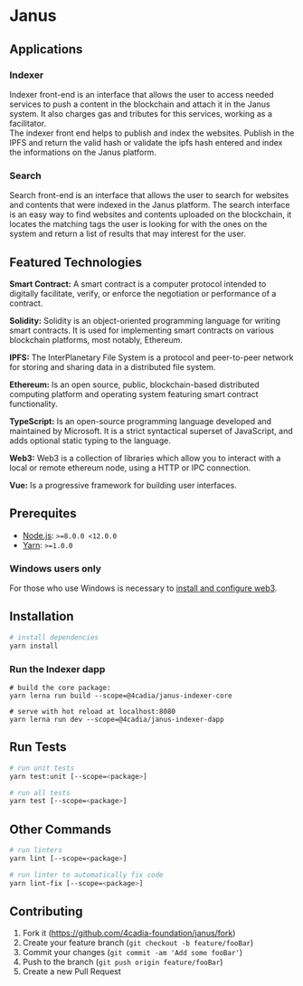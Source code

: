 # Janus

## Applications

### Indexer

Indexer front-end is an interface that allows the user to access needed services to push a content in the blockchain and attach it in the Janus system. It also charges gas and tributes for this services, working as a facilitator.  
The indexer front end helps to publish and index the websites. Publish in the IPFS and return the valid hash or validate the ipfs hash entered and index the informations on the Janus platform.

### Search

Search front-end is an interface that allows the user to search for websites and contents that were indexed in the Janus platform. The search interface is an easy way to find websites and contents uploaded on the blockchain, it locates the matching tags the user is looking for with the ones on the system and return a list of results that may interest for the user.

## Featured Technologies

**Smart Contract:** A smart contract is a computer protocol intended to digitally facilitate, verify, or enforce the negotiation or performance of a contract.

**Solidity:** Solidity is an object-oriented programming language for writing smart contracts. It is used for implementing smart contracts on various blockchain platforms, most notably, Ethereum.

**IPFS:** The InterPlanetary File System is a protocol and peer-to-peer network for storing and sharing data in a distributed file system. 

**Ethereum:** Is an open source, public, blockchain-based distributed computing platform and operating system featuring smart contract functionality. 

**TypeScript:** Is an open-source programming language developed and maintained by Microsoft. It is a strict syntactical superset of JavaScript, and adds optional static typing to the language.

**Web3:** Web3 is a collection of libraries which allow you to interact with a local or remote ethereum node, using a HTTP or IPC connection.

**Vue:** Is a progressive framework for building user interfaces.

## Prerequites

- [Node.js](https://nodejs.org/en/): `>=8.0.0 <12.0.0`
- [Yarn](https://yarnpkg.com/lang/en/): `>=1.0.0`

### Windows users only

For those who use Windows is necessary to [install and configure web3](https://medium.com/@jcbombardelli/configurando-web3-em-um-projeto-node-js-com-windows-984ca1224fa).

## Installation

``` bash
# install dependencies
yarn install
```

### Run the Indexer dapp

```
# build the core package:
yarn lerna run build --scope=@4cadia/janus-indexer-core

# serve with hot reload at localhost:8080
yarn lerna run dev --scope=@4cadia/janus-indexer-dapp
```

## Run Tests

```bash
# run unit tests
yarn test:unit [--scope=<package>]
```

```bash
# run all tests
yarn test [--scope=<package>]
```

## Other Commands

``` bash
# run linters
yarn lint [--scope=<package>]
```

``` bash
# run linter to automatically fix code
yarn lint-fix [--scope=<package>]
```

## Contributing

1. Fork it (<https://github.com/4cadia-foundation/janus/fork>)
2. Create your feature branch (`git checkout -b feature/fooBar`)
3. Commit your changes (`git commit -am 'Add some fooBar'`)
4. Push to the branch (`git push origin feature/fooBar`)
5. Create a new Pull Request
